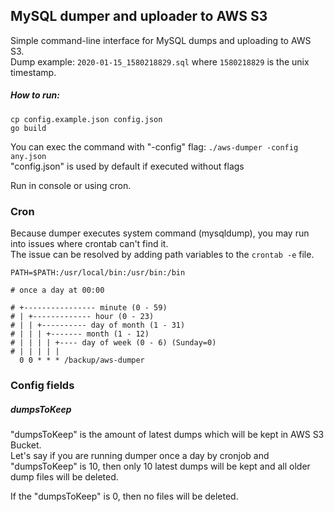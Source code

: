 ## MySQL dumper and uploader to AWS S3

Simple command-line interface for MySQL dumps and uploading to AWS S3.  
Dump example: `2020-01-15_1580218829.sql` where `1580218829` is the unix timestamp.

##### How to run:  
 
`cp config.example.json config.json`  
`go build`  


You can exec the command with "-config" flag: `./aws-dumper -config any.json`  
"config.json" is used by default if executed without flags

Run in console or using cron.

### Cron  
Because dumper executes system command (mysqldump), you may run into issues where crontab can't find it.  
The issue can be resolved by adding path variables to the `crontab -e` file.  
```
PATH=$PATH:/usr/local/bin:/usr/bin:/bin

# once a day at 00:00

# +---------------- minute (0 - 59)
# | +------------- hour (0 - 23)
# | | +---------- day of month (1 - 31)
# | | | +------- month (1 - 12)
# | | | | +---- day of week (0 - 6) (Sunday=0)
# | | | | |
  0 0 * * * /backup/aws-dumper

```


### Config fields  
##### dumpsToKeep  
"dumpsToKeep" is the amount of latest dumps which will be kept in AWS S3 Bucket.  
Let's say if you are running dumper once a day
by cronjob and "dumpsToKeep" is 10, then only 10 latest dumps will be kept and all older dump files will be deleted.

If the "dumpsToKeep" is 0, then no files will be deleted.  

